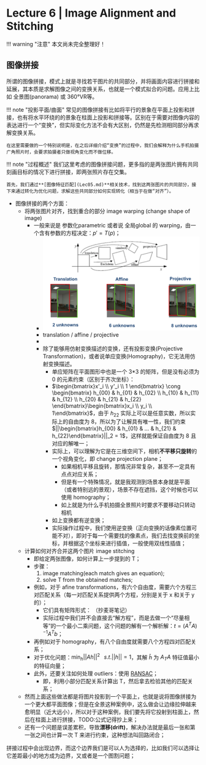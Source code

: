 # Lecture 6 | Image Alignment and Stitching

!!! warning "注意"
    本文尚未完全整理好！

## 图像拼接

所谓的图像拼接，模式上就是寻找若干图片的共同部分，并将画面内容进行拼接和延展，其本质是求解图像之间的变换关系，也就是一个模式拟合的问题。应用上比如 全景图(panorama) 或 360°VR等。

!!! note "投影平面/曲面"
    常见的图像拼接有比如将平行的景象在平面上投影和拼接，也有将水平环绕的的景象在柱面上投影和拼接等。区别在于需要对图像内容的表达进行一个“变换”，但实际变化方法不会有大区别，仍然是先检测相同部分再求解变换关系。

    在这里需要做的一个特别说明是，在之后详细介绍“变换”的过程中，我们会解释为什么手机拍摄广角照片时，会要求拍摄者只做视角变化而不做位移。

!!! note "过程概述"
    我们这里考虑的图像拼接问题，更多指的是两张图片拥有共同刻画目标的情况下进行拼接，即两张照片存在交集。

    首先，我们通过**[图像特征匹配](Lec05.md)**相关技术，找到这两张图片的共同部分，接下来通过转化为优化问题，求解这些共同部分如何实现转化（相当于在做“对齐”）。

- 图像拼接的两个方面：
    - 将两张图片对齐，找到重合的部分 image warping (change shape of image)
        - 一般来说是 参数化parametric 或者说 全局global 的 warping，由一个含有参数的方程决定：$p' = T(p)$；
            - ![](img/80.png)
            - translation / affine / projective
            - [](Lec01.md#线性变换) [](Lec01.md#仿射变换与齐次坐标)
            - 除了能够用仿射变换描述的变换，还有投影变换(Projective Transformation)，或者说单应变换(Homography)，它无法用仿射变换描述。
                - 单应矩阵在平面图形中也是一个 3*3 的矩阵，但是没有必须为 0 的元素约束（区别于齐次坐标）：
                - $\begin{bmatrix}x'_i \\ y'_i \\ 1 \end{bmatrix} \cong \begin{bmatrix} h_{00} & h_{01} & h_{02} \\ h_{10} & h_{11} & h_{12} \\ h_{20} & h_{21} & h_{22} \end{bmatrix}\begin{bmatrix}x_i \\ y_i \\ 1\end{bmatrix}$，由于 $h_{22}$ 实际上可以是任意实数，所以实际上的自由度为 8，所以为了让解具有唯一性，我们约束 $||\begin{bmatrix}h_{00} & h_{01} & ... & h_{21} & h_{22}\end{bmatrix}||_2 = 1$，这样就能保证自由度为 8 且对应的解唯一；
                - 实际上，可以理解为它是在三维空间下，相机**不平移只旋转**的一个视角变化，即 change projection plane；
                    - 如果相机平移且旋转，那情况非常复杂，甚至不一定具有点点对应关系；
                    - 但是有一个特殊情况，就是我观测到场景本身就是平面（或者特别远的景观），场景不存在遮挡，这个时候也可以使用 homography；
                    - 如上就是为什么手机拍摄全景照片时要求不要移动只转动相机
                - 如上变换都有逆变换；
                - 实际操作过程中，我们使用逆变换（正向变换的话像素位置可能不对），即对于每一个需要找的像素点，我们去找变换前的坐标，并根据这个坐标来进行插值，一般使用双线性插值；
    - 计算如何对齐合并这两个图片 image stitching
        - 即给定两张图像，如何计算上一步提到的 T；
        - 步骤：
            1. image matching(each match gives an equation);
            2. solve T from the obtained matches;
        - 例如，对于 afine transformations，有六个自由度，需要六个方程三对匹配关系（每一对匹配关系提供两个方程，分别是关于 x 和关于 y 的）；
            - 它们具有矩阵形式： （抄麦哥笔记）
            - 实际过程中我们并不会直接去“解方程”，而是去做一个“尽量相等”的一个最小二乘问题，这个问题的解有一个解析解：$t = (A^TA)^{-1}A^Tb$；
        - 再例如对于 homography，有八个自由度就需要八个方程四对匹配关系；
        - 对于优化问题：$\mathop{min}_h ||Ah||^2 \;\;\; s.t. ||h|| = 1$，其解 $\hat{h}$ 为 $A_TA$ 特征值最小的特征向量；
        - 此外，还要关注如何处理 outliers：使用 [RANSAC](Lec04.md#随机抽样一致)； 
            - 即，利用小部分匹配关系计算出 T，然后拿去检验其他的匹配关系； 
    - 然而上面这些做法都是将图片投影到一个平面上，也就是说将图像拼接为一个更大都平面图像；但是在全景这种案例中，这么做会让边缘拉伸越来愈明显（近大远小），所以对于这种案例，我们要先将它投射到柱面上，然后在柱面上进行拼接，TODO:公式记得抄上来；
    - 还有一个问题是误差累积，导致**漂移(drift)**，解决办法就是最后一张和第一张之间也计算一次 T 来进行约束，这种想法叫回路闭合； 

拼接过程中会出现边界，而这个边界我们是可以人为选择的，比如我们可以选择让它差距最小的地方成为边界，又或者是一个图割问题；
